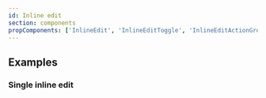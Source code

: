 ```yaml
---
id: Inline edit
section: components
propComponents: ['InlineEdit', 'InlineEditToggle', 'InlineEditActionGroup']
---
```


## Examples

### Single inline edit

```ts file='./InlineEditSingle.tsx'

```
